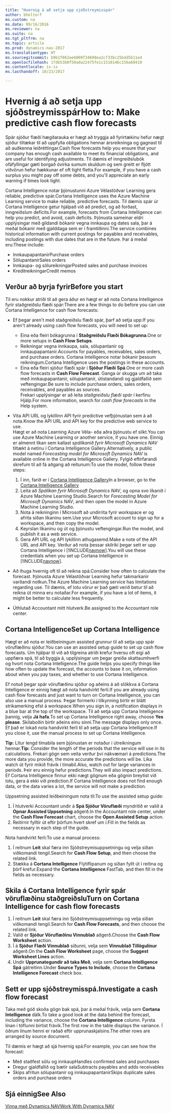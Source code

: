 ```yaml
---
title: "Hvernig á að setja upp sjóðstreymisspár"
author: bholtorf
ms.custom: na
ms.date: 09/16/2016
ms.reviewer: na
ms.suite: na
ms.tgt_pltfrm: na
ms.topic: article
ms.prod: dynamics-nav-2017
ms.translationtype: HT
ms.sourcegitcommit: b9b1f062ee6009f34698ea2cf33bc25bdd5b11e4
ms.openlocfilehash: 1fdb53b0f58ada22475fe1c1510146c156a60410
ms.contentlocale: is-is
ms.lasthandoff: 10/23/2017

---
```


# <a name="how-to-make-predictive-cash-flow-forecasts"></a><span data-ttu-id="550c3-102">Hvernig á að setja upp sjóðstreymisspár</span><span class="sxs-lookup"><span data-stu-id="550c3-102">How to: Make predictive cash flow forecasts</span></span>
<span data-ttu-id="550c3-103">Spár sjóður flæði hægðarauka er hægt að tryggja að fyrirtækinu hefur nægt sjóður tiltækar til að uppfylla obligations hennar ársreikninga og gagnast til að auðkenna leiðréttingar.</span><span class="sxs-lookup"><span data-stu-id="550c3-103">Cash flow forecasts help you ensure that your company has enough cash available to meet its financial obligations, and are useful for identifying adjustments.</span></span> <span data-ttu-id="550c3-104">Til dæmis ef inngreiðslubók ofáfyllingar gæti borgað óvirka sumum skuldum og sem greitt er fljótt viðvörun hefur hækkunar ef oft tight fletta.</span><span class="sxs-lookup"><span data-stu-id="550c3-104">For example, if you have a cash surplus you might pay off some debts, and you'll appreciate an early warning if times look tight.</span></span>

<span data-ttu-id="550c3-105">Cortana Intelligence notar þjónustunni Azure Vélastöðvar Learning gera reliable, predictive spár.</span><span class="sxs-lookup"><span data-stu-id="550c3-105">Cortana Intelligence uses the Azure Machine Learning service to make reliable, predictive forecasts.</span></span> <span data-ttu-id="550c3-106">Til dæmis spár úr Cortana Intelligence getur hjálpað við að predict, og að forðast, inngreiðslum deficits.</span><span class="sxs-lookup"><span data-stu-id="550c3-106">For example, forecasts from Cortana Intelligence can help you predict, and avoid, cash deficits.</span></span> <span data-ttu-id="550c3-107">Þjónusta sameinar eldri upplýsingar með gildandi bókanir vegna innkaupa og dates sala, þar á meðal bókanir með gjalddaga sem er í framtíðinni.</span><span class="sxs-lookup"><span data-stu-id="550c3-107">The service combines historical information with current postings for payables and receivables, including postings with due dates that are in the future.</span></span> <span data-ttu-id="550c3-108">Þar á meðal eru:</span><span class="sxs-lookup"><span data-stu-id="550c3-108">These include:</span></span>
* <span data-ttu-id="550c3-109">Innkaupapantanir</span><span class="sxs-lookup"><span data-stu-id="550c3-109">Purchase orders</span></span>
* <span data-ttu-id="550c3-110">Sölupantanir</span><span class="sxs-lookup"><span data-stu-id="550c3-110">Sales orders</span></span>
* <span data-ttu-id="550c3-111">Innkaupa- og sölureikningar</span><span class="sxs-lookup"><span data-stu-id="550c3-111">Posted sales and purchase invoices</span></span>
* <span data-ttu-id="550c3-112">Kreditreikningar</span><span class="sxs-lookup"><span data-stu-id="550c3-112">Credit memos</span></span>

## <a name="before-you-start"></a><span data-ttu-id="550c3-113">Verður að byrja fyrir</span><span class="sxs-lookup"><span data-stu-id="550c3-113">Before you start</span></span>  
<span data-ttu-id="550c3-114">Til eru nokkur atriði til að gera áður en hægt er að nota Cortana Intelligence fyrir staðgreiðslu flæði spár:</span><span class="sxs-lookup"><span data-stu-id="550c3-114">There are a few things to do before you can use Cortana Intelligence for cash flow forecasts:</span></span>
* <span data-ttu-id="550c3-115">Ef þegar aren't með staðgreiðslu flæði spár, þarf að setja upp:</span><span class="sxs-lookup"><span data-stu-id="550c3-115">If you aren't already using cash flow forecasts, you will need to set up:</span></span>
    * <span data-ttu-id="550c3-116">Eina eða fleiri bókagrunna í **Staðgreiðslu Flæði Bókagrunna**.</span><span class="sxs-lookup"><span data-stu-id="550c3-116">One or more setups in **Cash Flow Setups**.</span></span>
    * <span data-ttu-id="550c3-117">Reikningar vegna innkaupa, sala, sölupantanir og innkaupapantanir.</span><span class="sxs-lookup"><span data-stu-id="550c3-117">Accounts for payables, receivables, sales orders, and purchase orders.</span></span> <span data-ttu-id="550c3-118">Cortana Intelligence notar bókanir þessum reikningum.</span><span class="sxs-lookup"><span data-stu-id="550c3-118">Cortana Intelligence uses the postings in these accounts.</span></span>
    * <span data-ttu-id="550c3-119">Eina eða fleiri sjóður flæði spár í **Sjóður Flæði Spá**.</span><span class="sxs-lookup"><span data-stu-id="550c3-119">One or more cash flow forecasts in **Cash Flow Forecast**.</span></span> <span data-ttu-id="550c3-120">Ganga úr skugga um að taka með innkaupapantanir, sölupantanir, útistandandi og gjaldfallið sem veftengingar.</span><span class="sxs-lookup"><span data-stu-id="550c3-120">Be sure to include purchase orders, sales orders, receivables, and payables as sources.</span></span>  
    <span data-ttu-id="550c3-121">Frekari upplýsingar er að leita _staðgreiðslu flæði spár_ í kerfinu Hjálp.</span><span class="sxs-lookup"><span data-stu-id="550c3-121">For more information, search for _cash flow forecasts_ in the Help system.</span></span>
* <span data-ttu-id="550c3-122">Vita API URL og lykillinn API fyrir predictive vefþjónustan sem á að nota.</span><span class="sxs-lookup"><span data-stu-id="550c3-122">Know the API URL and API key for the predictive web service to use.</span></span>  
    <span data-ttu-id="550c3-123">Hægt er að nota Learning Azure Véla- eða aðra þjónustu ef slíkt.</span><span class="sxs-lookup"><span data-stu-id="550c3-123">You can use Azure Machine Learning or another service, if you have one.</span></span> <span data-ttu-id="550c3-124">Einnig er almennt líkan sem kallast _spálíkanið fyrir Microsoft Dynamics NAV_ tiltækt á netinu í Cortana Intelligence Gallery.</span><span class="sxs-lookup"><span data-stu-id="550c3-124">Alternatively, a public model named _Forecasting model for Microsoft Dynamics NAV_ is available online in the Cortana Intelligence Gallery.</span></span> <span data-ttu-id="550c3-125">Fylgið eftirfarandi skrefum til að fá aðgang að reitunum:</span><span class="sxs-lookup"><span data-stu-id="550c3-125">To use the model, follow these steps:</span></span>

    1. <span data-ttu-id="550c3-126">Í inn, farið er í [Cortana Intelligence Gallery](https://go.microsoft.com/fwlink/?linkid=828352)</span><span class="sxs-lookup"><span data-stu-id="550c3-126">In a browser, go to the [Cortana Intelligence Gallery](https://go.microsoft.com/fwlink/?linkid=828352)</span></span>
    2. <span data-ttu-id="550c3-127">Leita að _Spálíkan fyrir Microsoft Dynamics NAV_, og opna svo líkanið í Azure Machine Learning Studio.</span><span class="sxs-lookup"><span data-stu-id="550c3-127">Search for _Forecasting Model for Microsoft Dynamics NAV_, and then open the model in Azure Machine Learning Studio.</span></span>
    3. <span data-ttu-id="550c3-128">Nota á reikninginn í Microsoft að undirrita fyrir workspace er og afrita síðan líkaninu sem.</span><span class="sxs-lookup"><span data-stu-id="550c3-128">Use your Microsoft account to sign up for a workspace, and then copy the model.</span></span>
    4. <span data-ttu-id="550c3-129">Keyrslan líkaninu og út og þjónustu veftengingar.</span><span class="sxs-lookup"><span data-stu-id="550c3-129">Run the model, and publish it as a web service.</span></span>
    5. <span data-ttu-id="550c3-130">Gera API URL og API lykillinn athugasemd.</span><span class="sxs-lookup"><span data-stu-id="550c3-130">Make a note of the API URL and API key.</span></span> <span data-ttu-id="550c3-131">Verður að nota þessar skilríki þegar sett er upp Cortana Intelligence í [!INCLUDE[navnow](includes/navnow_md.md)].</span><span class="sxs-lookup"><span data-stu-id="550c3-131">You will use these credentials when you set up Cortana Intelligence in [!INCLUDE[navnow](includes/navnow_md.md)].</span></span>  

* <span data-ttu-id="550c3-132">Að íhuga hvernig oft til að reikna spá.</span><span class="sxs-lookup"><span data-stu-id="550c3-132">Consider how often to calculate the forecast.</span></span> <span data-ttu-id="550c3-133">Þjónusta Azure Vélastöðvar Learning hefur takmarkanir varðandi notkun.</span><span class="sxs-lookup"><span data-stu-id="550c3-133">The Azure Machine Learning service has limitations regarding use.</span></span> <span data-ttu-id="550c3-134">Til dæmis, ef lotu vörur er það gæti verið betur til að reikna út minna eru notaðar.</span><span class="sxs-lookup"><span data-stu-id="550c3-134">For example, if you have a lot of items, it might be better to calculate less frequently.</span></span>
* <span data-ttu-id="550c3-135">Úthlutað Accountant mitt hlutverk.</span><span class="sxs-lookup"><span data-stu-id="550c3-135">Be assigned to the Accountant role center.</span></span>

## <a name="set-up-cortana-intelligence"></a><span data-ttu-id="550c3-136">Cortana Intelligence</span><span class="sxs-lookup"><span data-stu-id="550c3-136">Set up Cortana Intelligence</span></span>
<span data-ttu-id="550c3-137">Hægt er að nota er leiðbeiningum assisted grunnur til að setja upp spár vöruflæðinu sjóður.</span><span class="sxs-lookup"><span data-stu-id="550c3-137">You can use an assisted setup guide to set up cash flow forecasts.</span></span> <span data-ttu-id="550c3-138">Um hjálpar til við að tilgreina atriði krefur hversu oft eigi að uppfæra spá, til að byggja á, upplýsingar um þegar greiða skattaumhverfi og hvort nota Cortana Intelligence.</span><span class="sxs-lookup"><span data-stu-id="550c3-138">The guide helps you specify things like how often to update the forecast, the accounts to base it on, information about when you pay taxes, and whether to use Cortana Intelligence.</span></span>  

<span data-ttu-id="550c3-139">Ef notuð þegar spár vöruflæðinu sjóður og aðeins á að slökkva á Cortana Intelligence er einnig hægt að nota handvirkt ferli.</span><span class="sxs-lookup"><span data-stu-id="550c3-139">If you are already using cash flow forecasts and just want to turn on Cortana Intelligence, you can also use a manual process.</span></span> <span data-ttu-id="550c3-140">Þegar formerki í tilkynning birtir er blátt strikamerking efst á workspace.</span><span class="sxs-lookup"><span data-stu-id="550c3-140">When you sign in, a notification displays in a blue bar at the top of the workspace.</span></span> <span data-ttu-id="550c3-141">Til að setja upp Cortana Intelligence þannig, velja **Já hafa**.</span><span class="sxs-lookup"><span data-stu-id="550c3-141">To set up Cortana Intelligence right away, choose **Yes please**.</span></span> <span data-ttu-id="550c3-142">Skilaboðin birtir aðeins einu sinni.</span><span class="sxs-lookup"><span data-stu-id="550c3-142">The message displays only once.</span></span> <span data-ttu-id="550c3-143">Ef það er lokað nota handvirkt ferli til að setja upp Cortana Intelligence.</span><span class="sxs-lookup"><span data-stu-id="550c3-143">If you close it, use the manual process to set up Cortana Intelligence.</span></span>  

<span data-ttu-id="550c3-144">**Tip:** Lítur lengd tímabila sem þjónustan er notaður í útreikningum hennar.</span><span class="sxs-lookup"><span data-stu-id="550c3-144">**Tip:** Consider the length of the periods that the service will use in its calculations.</span></span> <span data-ttu-id="550c3-145">Frekari gögn sem veita verður því nákvæmari á predictions.</span><span class="sxs-lookup"><span data-stu-id="550c3-145">The more data you provide, the more accurate the predictions will be.</span></span> <span data-ttu-id="550c3-146">Líka watch út fyrir mikið frávik í tímabil.</span><span class="sxs-lookup"><span data-stu-id="550c3-146">Also, watch out for large variances in periods.</span></span> <span data-ttu-id="550c3-147">Þeir eru einnig hefur predictions.</span><span class="sxs-lookup"><span data-stu-id="550c3-147">They will also impact predictions.</span></span> <span data-ttu-id="550c3-148">Ef Cortana Intelligence finnur ekki nægt gögnum eða gögnin breytist við lotu, gera á ekki við prediction.</span><span class="sxs-lookup"><span data-stu-id="550c3-148">If Cortana Intelligence does not find enough data, or the data varies a lot, the service will not make a prediction.</span></span>

<span data-ttu-id="550c3-149">Uppsetning assisted leiðbeiningum nota til:</span><span class="sxs-lookup"><span data-stu-id="550c3-149">To use the assisted setup guide:</span></span>
1. <span data-ttu-id="550c3-150">Í hlutverki Accountant undir á **Spá Sjóður Vöruflæði** myndritið er valið á **Opnar Assisted Uppsetning** aðgerð.</span><span class="sxs-lookup"><span data-stu-id="550c3-150">In the Accountant role center, under the **Cash Flow Forecast** chart, choose the **Open Assisted Setup** action.</span></span>
2. <span data-ttu-id="550c3-151">Reitirnir fylltir út eftir þörfum hvert skref um í.</span><span class="sxs-lookup"><span data-stu-id="550c3-151">Fill in the fields as necessary in each step of the guide.</span></span>

<span data-ttu-id="550c3-152">Nota handvirkt ferli:</span><span class="sxs-lookup"><span data-stu-id="550c3-152">To use a manual process:</span></span>
1. <span data-ttu-id="550c3-153">Í reitnum **Leit** skal færa inn Sjóðstreymisuppsetningu og velja síðan viðkomandi tengil.</span><span class="sxs-lookup"><span data-stu-id="550c3-153">Search for **Cash Flow Setup**, and then choose the related link.</span></span>
2. <span data-ttu-id="550c3-154">Stækka á **Cortana Intelligence** Flýtiflipanum og síðan fyllt út í reitina og þörf krefur.</span><span class="sxs-lookup"><span data-stu-id="550c3-154">Expand the **Cortana Intelligence** FastTab, and then fill in the fields as necessary.</span></span>

## <a name="turn-on-cortana-intelligence-for-cash-flow-forecasts"></a><span data-ttu-id="550c3-155">Skila á Cortana Intelligence fyrir spár vöruflæðinu staðgreiðslu</span><span class="sxs-lookup"><span data-stu-id="550c3-155">Turn on Cortana Intelligence for cash flow forecasts</span></span>
1. <span data-ttu-id="550c3-156">Í reitnum **Leit** skal færa inn Sjóðstreymisuppsetningu og velja síðan viðkomandi tengil.</span><span class="sxs-lookup"><span data-stu-id="550c3-156">Search for **Cash Flow Forecasts**, and then choose the related link.</span></span>
2. <span data-ttu-id="550c3-157">Valið er **Sjóður Vöruflæðinu Vinnublað** aðgerð.</span><span class="sxs-lookup"><span data-stu-id="550c3-157">Choose the **Cash Flow Worksheet** action.</span></span>
3. <span data-ttu-id="550c3-158">Í á **Sjóður Flæði Vinnublað** síðunni, velja sem **Vinnublað Tillögulínur** aðgerð.</span><span class="sxs-lookup"><span data-stu-id="550c3-158">On the **Cash Flow Worksheet** page, choose the **Suggest Worksheet Lines** action.</span></span>  
4. <span data-ttu-id="550c3-159">Undir **Upprunategundir að taka Með**, velja sem **Cortana Intelligence Spá** gátreitinn.</span><span class="sxs-lookup"><span data-stu-id="550c3-159">Under **Source Types to Include**, choose the **Cortana Intelligence Forecast** check box.</span></span>

## <a name="investigate-a-cash-flow-forecast"></a><span data-ttu-id="550c3-160">Sett er upp sjóðstreymisspá.</span><span class="sxs-lookup"><span data-stu-id="550c3-160">Investigate a cash flow forecast</span></span>
<span data-ttu-id="550c3-161">Taka með góð skoða gögn bak spá, þar á meðal frávik, velja sem **Cortana Intelligence** dálk.</span><span class="sxs-lookup"><span data-stu-id="550c3-161">To take a good look at the data behind the forecast, including the variance, choose the **Cortana Intelligence** column.</span></span> <span data-ttu-id="550c3-162">Fyrsta línan í töflunni birtist frávik.</span><span class="sxs-lookup"><span data-stu-id="550c3-162">The first row in the table displays the variance.</span></span> <span data-ttu-id="550c3-163">Í öðrum línum henni er raðað eftir upprunaskjalsins.</span><span class="sxs-lookup"><span data-stu-id="550c3-163">The other rows are arranged by source document.</span></span>  

<span data-ttu-id="550c3-164">Til dæmis er hægt að sjá hvernig spá:</span><span class="sxs-lookup"><span data-stu-id="550c3-164">For example, you can see how the forecast:</span></span>    
* <span data-ttu-id="550c3-165">Með staðfest sölu og innkaup</span><span class="sxs-lookup"><span data-stu-id="550c3-165">Handles confirmed sales and purchases</span></span>
* <span data-ttu-id="550c3-166">Dregur gjaldfallið og bætir sala</span><span class="sxs-lookup"><span data-stu-id="550c3-166">Subtracts payables and adds receivables</span></span>
* <span data-ttu-id="550c3-167">Skips afritun sölupantanir og innkaupapantanir</span><span class="sxs-lookup"><span data-stu-id="550c3-167">Skips duplicate sales orders and purchase orders</span></span>

## <a name="see-also"></a><span data-ttu-id="550c3-168">Sjá einnig</span><span class="sxs-lookup"><span data-stu-id="550c3-168">See Also</span></span>  
[<span data-ttu-id="550c3-169">Vinna með Dynamics NAV</span><span class="sxs-lookup"><span data-stu-id="550c3-169">Work With Dynamics NAV</span></span>](ui-work-product.md)

